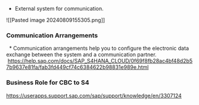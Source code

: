 + External system for communication.

![[Pasted image 20240809155305.png]]

### Communication Arrangements

  * Communication arrangements help you to configure the electronic data exchange between the system and a communication partner.
  
 https://help.sap.com/docs/SAP_S4HANA_CLOUD/0f69f8fb28ac4bf48d2b57b9637e81fa/fab3fd449cf74c6384622b98831e989e.html

### Business Role for CBC to S4 

https://userapps.support.sap.com/sap/support/knowledge/en/3307124


